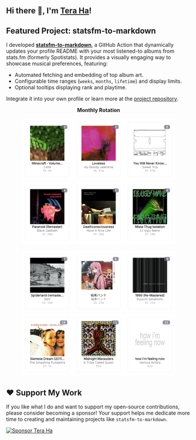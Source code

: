 ## Hi there 👋, I'm [Tera Ha](https://teraha.com)!
 
## Featured Project: statsfm-to-markdown

I developed **[statsfm-to-markdown](https://github.com/teraha-dev/statsfm-to-markdown)**, a GitHub Action that dynamically updates your profile README with your most listened-to albums from stats.fm (formerly Spotistats). It provides a visually engaging way to showcase musical preferences, featuring:

* Automated fetching and embedding of top album art.
* Configurable time ranges (`weeks`, `months`, `lifetime`) and display limits.
* Optional tooltips displaying rank and playtime.

Integrate it into your own profile or learn more at the [project repository](https://github.com/teraha-dev/statsfm-to-markdown).

<p align="center"><strong>Monthly Rotation</strong></p> 

<!-- STATSFM START -->

<p align="center"><a href="https://open.spotify.com/album/3Gt7rOjcZQoHCfnKl5AkK7" target="_blank" rel="noopener noreferrer"><img src="statsfm_svgs/1.svg" alt="Album #1" width="140" height="170" /></a><a href="https://open.spotify.com/album/3GH4IiI6jQAIvnHVdb5FB6" target="_blank" rel="noopener noreferrer"><img src="statsfm_svgs/2.svg" alt="Album #2" width="140" height="170" /></a><a href="https://open.spotify.com/album/0kmPn6M3cue7rec6Unw6BD" target="_blank" rel="noopener noreferrer"><img src="statsfm_svgs/3.svg" alt="Album #3" width="140" height="170" /></a><a href="https://open.spotify.com/album/6r7LZXAVueS5DqdrvXJJK7" target="_blank" rel="noopener noreferrer"><img src="statsfm_svgs/4.svg" alt="Album #4" width="140" height="170" /></a><a href="https://open.spotify.com/album/6MH3CAXp8AN8ELrbex18dM" target="_blank" rel="noopener noreferrer"><img src="statsfm_svgs/5.svg" alt="Album #5" width="140" height="170" /></a><a href="https://open.spotify.com/album/6VNXIYzXocTyZMNDLG88Gb" target="_blank" rel="noopener noreferrer"><img src="statsfm_svgs/6.svg" alt="Album #6" width="140" height="170" /></a></p>
<p align="center"><a href="https://open.spotify.com/album/3crSdepGPHDSUXAU9y98lG" target="_blank" rel="noopener noreferrer"><img src="statsfm_svgs/7.svg" alt="Album #7" width="140" height="170" /></a><a href="https://open.spotify.com/album/5ZGzGGNAB6U7QlKpdaMu0d" target="_blank" rel="noopener noreferrer"><img src="statsfm_svgs/8.svg" alt="Album #8" width="140" height="170" /></a><a href="https://open.spotify.com/album/0JLvLjBDMyaDB7tvGgmkRZ" target="_blank" rel="noopener noreferrer"><img src="statsfm_svgs/9.svg" alt="Album #9" width="140" height="170" /></a><a href="https://open.spotify.com/album/3YDm8Vu6IOjjVdLNHlJtj0" target="_blank" rel="noopener noreferrer"><img src="statsfm_svgs/10.svg" alt="Album #10" width="140" height="170" /></a><a href="https://open.spotify.com/album/4v5x3Oo3UjQ9YmF3hRAip5" target="_blank" rel="noopener noreferrer"><img src="statsfm_svgs/11.svg" alt="Album #11" width="140" height="170" /></a><a href="https://open.spotify.com/album/3a9qH2VEsSiOZvMrjaS0Nu" target="_blank" rel="noopener noreferrer"><img src="statsfm_svgs/12.svg" alt="Album #12" width="140" height="170" /></a></p>
<!-- STATSFM END -->

## ❤️ Support My Work

If you like what I do and want to support my open-source contributions, please consider becoming a sponsor! Your support helps me dedicate more time to creating and maintaining projects like `statsfm-to-markdown`.

[![Sponsor Tera Ha](https://img.shields.io/github/sponsors/teraha-dev?style=social&logo=github)](https://github.com/sponsors/teraha-dev)
